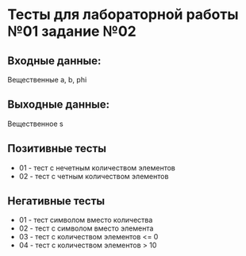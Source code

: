 # Тесты для лабораторной работы №01 задание №02
## Входные данные: 
Вещественные a, b, phi
## Выходные данные: 
Вещественное s

## Позитивные тесты
 - 01 - тест с нечетным количеством элементов
 - 02 - тест с четным количеством элементов
## Негативные тесты
 - 01 - тест символом вместо количества
 - 02 - тест с символом вместо элемента
 - 03 - тест с количеством элементов <= 0
 - 04 - тест с количеством элементов > 10
